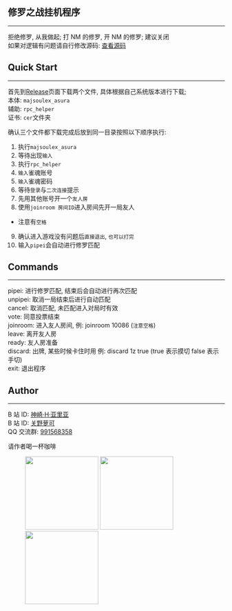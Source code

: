 ## 修罗之战挂机程序

---

拒绝修罗, 从我做起; 打 NM 的修罗, 开 NM 的修罗; 建议关闭  
如果对逻辑有问题请自行修改源码: [查看源码](https://github.com/moxcomic/majsoul-api/tree/main/go)

## Quick Start

---

首先到[Release](https://github.com/moxcomic/no-asura-no/releases/latest)页面下载两个文件, 具体根据自己系统版本进行下载;  
本体: `majsoulex_asura`  
辅助: `rpc_helper`  
证书: `cer`文件夹

确认三个文件都下载完成后放到同一目录按照以下顺序执行:

1. 执行`majsoulex_asura`
2. 等待出现`输入`
3. 执行`rpc_helper`
4. `输入`雀魂账号
5. `输入`雀魂密码
6. 等待`登录`与`二次连接`提示
7. 先用其他账号开一个`友人房`
8. 使用`joinroom 房间ID`进入房间先开一局友人

- 注意有`空格`

9. 确认进入游戏没有问题后`直接退出`, `也可以打完`
10. 输入`pipei`会自动进行修罗匹配

## Commands

---

pipei: 进行修罗匹配, 结束后会自动进行再次匹配  
unpipei: 取消一局结束后进行自动匹配  
cancel: 取消匹配, 未匹配进入对局时有效  
vote: 同意投票结束  
joinroom: 进入友人房间, 例: joinroom 10086 (`注意空格`)  
leave: 离开友人房  
ready: 友人房准备  
discard: 出牌, 某些时候卡住时用 例: discard 1z true (true 表示摸切 false 表示手切)  
exit: 退出程序

## Author

---

B 站 ID: [神崎·H·亚里亚](https://space.bilibili.com/898411/)  
B 站 ID: [关野萝可](https://space.bilibili.com/612462792/)  
QQ 交流群: [991568358](https://jq.qq.com/?_wv=1027&k=3gaKRwqg)

请作者喝一杯咖啡

<figure class="third">
    <img src="https://moxcomic.github.io/wechat.png" width=170>
    <img src="https://moxcomic.github.io/alipay.png" width=170>
    <img src="https://moxcomic.github.io/qq.png" width=170>
</figure>
